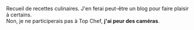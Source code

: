 Recueil de recettes culinaires. J'en ferai peut-être un blog pour faire plaisir à certains.  
Non, je ne participerais pas à Top Chef, **j'ai peur des caméras**.
